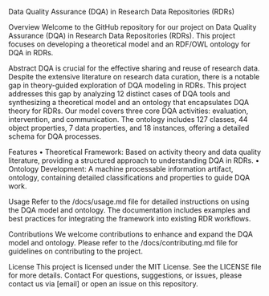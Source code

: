 Data Quality Assurance (DQA) in Research Data Repositories (RDRs)

Overview
Welcome to the GitHub repository for our project on Data Quality Assurance (DQA) in Research Data Repositories (RDRs). This project focuses on developing a theoretical model and an RDF/OWL ontology for DQA in RDRs.

Abstract
DQA is crucial for the effective sharing and reuse of research data. Despite the extensive literature on research data curation, there is a notable gap in theory-guided exploration of DQA modeling in RDRs. This project addresses this gap by analyzing 12 distinct cases of DQA tools and synthesizing a theoretical model and an ontology that encapsulates DQA theory for RDRs. Our model covers three core DQA activities: evaluation, intervention, and communication. The ontology includes 127 classes, 44 object properties, 7 data properties, and 18 instances, offering a detailed schema for DQA processes.

Features
•	Theoretical Framework: Based on activity theory and data quality literature, providing a structured approach to understanding DQA in RDRs.
•	Ontology Development: A machine processable information artifact, ontology, containing detailed classifications and properties to guide DQA work.

Usage
Refer to the /docs/usage.md file for detailed instructions on using the DQA model and ontology. The documentation includes examples and best practices for integrating the framework into existing RDR workflows.

Contributions
We welcome contributions to enhance and expand the DQA model and ontology. Please refer to the /docs/contributing.md file for guidelines on contributing to the project.

License
This project is licensed under the MIT License. See the LICENSE file for more details.
Contact
For questions, suggestions, or issues, please contact us via [email] or open an issue on this repository.

